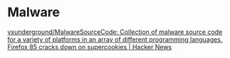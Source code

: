 # Malware

[vxunderground/MalwareSourceCode: Collection of malware source code for a variety of platforms in an array of different programming languages.](https://github.com/vxunderground/MalwareSourceCode)
[Firefox 85 cracks down on supercookies | Hacker News](https://news.ycombinator.com/item?id=25916513)
